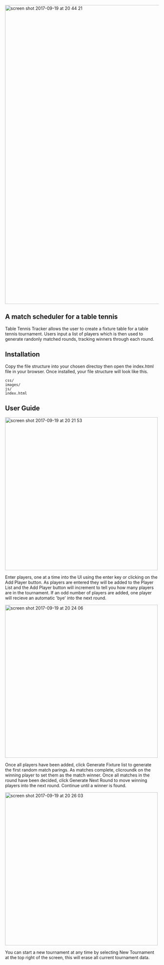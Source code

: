 
<img width="977" alt="screen shot 2017-09-19 at 20 44 21" src="https://user-images.githubusercontent.com/24626768/30612167-9e85b5c4-9d7b-11e7-9d6e-d36698c8380e.png">

## A match scheduler for a table tennis

Table Tennis Tracker allows the user to create a fixture table for a table tennis tournament.  Users input a list of players which is then used to generate randonly matched rounds, tracking winners through each round.

## Installation

Copy the file structure into your chosen directoy then open the index.html file in your browser.   Once installed, your file structure will look like this.

`````
css/
images/
js/
index.html
`````

## User Guide

<img width="500" alt="screen shot 2017-09-19 at 20 21 53" src="https://user-images.githubusercontent.com/24626768/30612706-5ec36a88-9d7d-11e7-8693-fd2695222820.png">

Enter players, one at a time into the UI using the enter key or clicking on the Add Player button.  As players are entered they will be added to the Player List and the Add Player button will increment to tell you how many players are in the tournament.  If an odd number of players are added, one player will recieve an automatic 'bye' into the next round. 

<img width="500" alt="screen shot 2017-09-19 at 20 24 06" src="https://user-images.githubusercontent.com/24626768/30613635-bbc5b094-9d80-11e7-9f31-c2b0e1518a61.png">

Once all players have been added, click Generate Fixture list to generate the first random match parings.  As matches complete, clicroundk on the winning player to set them as the match winner.  Once all matches in the round have been decided, click Generate Next Round to move winning players into the next round.  Continue until a winner is found.

<img width="500" alt="screen shot 2017-09-19 at 20 26 03" src="https://user-images.githubusercontent.com/24626768/30613769-2cd9531c-9d81-11e7-9f46-db7e3eb1b30a.png">

You can start a new tournament at any time by selecting New Tournament at the top right of the screen, this will erase all current tournament data.

